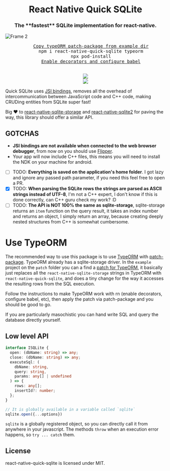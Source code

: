 <h1 align="center">React Native Quick SQLite</h1>

<h3 align="center">The **fastest** SQLite implementation for react-native.</h3>

![Frame 2](https://user-images.githubusercontent.com/1634213/127499575-aed1d0e2-8a93-42ab-917e-badaab8916f6.png)

<div align="center">
  <pre align="center">
    <a href="https://github.com/ospfranco/react-native-quick-sqlite/blob/main/example/patches/typeorm%2B0.2.31.patch">Copy typeORM patch-package from example dir</a>
    npm i react-native-quick-sqlite typeorm
    npx pod-install
    <a href="https://dev.to/vinipachecov/setup-typeorm-with-react-native-50c4">Enable decorators and configure babel</a>
  </pre>
  <a align="center" href="https://github.com/ospfranco?tab=followers">
    <img src="https://img.shields.io/github/followers/ospfranco?label=Follow%20%40ospfranco&style=social" />
  </a>
  <br />
  <a align="center" href="https://twitter.com/ospfranco">
    <img src="https://img.shields.io/twitter/follow/ospfranco?label=Follow%20%40ospfranco&style=social" />
  </a>
</div>

Quick SQLite uses [JSI bindings](https://formidable.com/blog/2019/jsi-jsc-part-2/), removes all the overhead of intercommunication between JavaScript code and C++ code, making CRUDing entities from SQLite super fast!

Big ❤️ to [react-native-sqlite-storage](https://github.com/andpor/react-native-sqlite-storage) and [react-native-sqlite2](https://github.com/craftzdog/react-native-sqlite-2) for paving the way, this library should offer a similar API.

## GOTCHAS

- **JSI bindings are not available when connected to the web browser debugger**, from now on you should use [Flipper](https://github.com/facebook/flipper).
- Your app will now include C++ files, this means you will need to install the NDK on your machine for android.
- [ ] TODO: **Everything is saved on the application's home folder**. I got lazy and ignore any passed path parameter, if you need this feel free to open a PR. 
- [x] TODO: **When parsing the SQLite rows the strings are parsed as ASCII strings instead of UTF-8**, I'm not a C++ expert, I don't know if this is done correctly, can C++ guru check my work? :D
- [ ] TODO: **The API is NOT 100% the same as sqlite-storage**, sqlite-storage returns an `item` function on the query result, it takes an index number and returns an object, I simply return an array, because creating deeply nested structures from C++ is somewhat cumbersome.

# Use TypeORM

The recommended way to use this package is to use [TypeORM](https://github.com/typeorm/typeorm) with [patch-package](https://github.com/ds300/patch-package). TypeORM already has a sqlite-storage driver. In the `example` project on the `patch` folder you can a find a [patch for TypeORM](https://github.com/ospfranco/react-native-quick-sqlite/blob/main/example/patches/typeorm%2B0.2.31.patch), it basically just replaces all the `react-native-sqlite-storage` strings in TypeORM with `react-native-quick-sqlite`, and does a tiny change for the way it accesses the resulting rows from the SQL execution.

Follow the instructions to make TypeORM work with rn (enable decorators, configure babel, etc), then apply the patch via patch-package and you should be good to go.

If you are particularly masochistic you can hand write SQL and query the database directly yourself.

## Low level API

```typescript
interface ISQLite {
  open: (dbName: string) => any;
  close: (dbName: string) => any;
  executeSql: (
    dbName: string,
    query: string,
    params: any[] | undefined
  ) => {
    rows: any[];
    insertId?: number;
  };
}

// It is globally available in a variable called `sqlite`
sqlite.open({...options})
```

`sqlite` is a globally registered object, so you can directly call it from anywhere in your javascript. The methods `throw` when an execution error happens, so `try ... catch` them.

## License

react-native-quick-sqlite is licensed under MIT.
